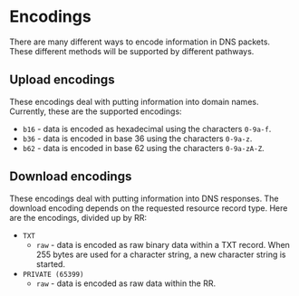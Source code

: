 # Encodings

There are many different ways to encode information in DNS packets. These different methods will be supported by different pathways.

## Upload encodings

These encodings deal with putting information into domain names. Currently, these are the supported encodings:

 * `b16` - data is encoded as hexadecimal using the characters `0-9a-f`.
 * `b36` - data is encoded in base 36 using the characters `0-9a-z`.
 * `b62` - data is encoded in base 62 using the characters `0-9a-zA-Z`.

## Download encodings

These encodings deal with putting information into DNS responses. The download encoding depends on the requested resource record type. Here are the encodings, divided up by RR:

 * `TXT`
   * `raw` - data is encoded as raw binary data within a TXT record. When 255 bytes are used for a character string, a new character string is started.
 * `PRIVATE (65399)`
   * `raw` - data is encoded as raw data within the RR.
